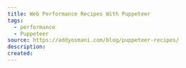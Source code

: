 ```yaml
---
title: Web Performance Recipes With Puppeteer
tags:
  - performance
  - Puppeteer
source: https://addyosmani.com/blog/puppeteer-recipes/
description: 
created:
---
```

